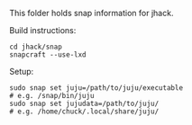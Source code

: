 This folder holds snap information for jhack.

Build instructions:
    
    cd jhack/snap
    snapcraft --use-lxd

Setup:

    sudo snap set juju=/path/to/juju/executable
    # e.g. /snap/bin/juju
    sudo snap set jujudata=/path/to/juju/ 
    # e.g. /home/chuck/.local/share/juju/
    

